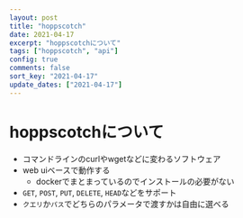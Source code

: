 ```yaml
---
layout: post
title: "hoppscotch"
date: 2021-04-17
excerpt: "hoppscotchについて"
tags: ["hoppscotch", "api"]
config: true
comments: false
sort_key: "2021-04-17"
update_dates: ["2021-04-17"]
---
```


# hoppscotchについて
 - コマンドラインのcurlやwgetなどに変わるソフトウェア
 - web uiベースで動作する
   - dockerでまとまっているのでインストールの必要がない
 - `GET`, `POST`, `PUT`, `DELETE`, `HEAD`などをサポート
 - `クエリ`か`パス`でどちらのパラメータで渡すかは自由に選べる
